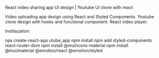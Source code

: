 React video sharing app UI design | Youtube UI clone with react

Video uploading app design using React and Styled Components. Youtube clone design with hooks and functional component. React video player.

Instilazation: 

npx create-react-app utube_app
npm install
npm add styled-components react-router-dom
npm install @mui/icons-material
npm install @mui/material @emotion/react @emotion/styled

